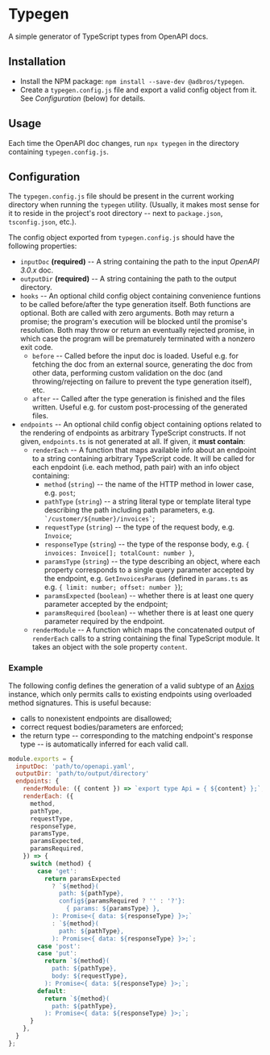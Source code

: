 # Typegen

A simple generator of TypeScript types from OpenAPI docs.

## Installation

- Install the NPM package: `npm install --save-dev @adbros/typegen`.
- Create a `typegen.config.js` file and export a valid config object from it. See *Configuration* (below) for details.

## Usage

Each time the OpenAPI doc changes, run `npx typegen` in the directory containing `typegen.config.js`.

## Configuration

The `typegen.config.js` file should be present in the current working directory when running the `typegen` utility. (Usually, it makes most sense for it to reside in the project's root directory -- next to `package.json`, `tsconfig.json`, etc.).

The config object exported from  `typegen.config.js` should have the following properties:

- `inputDoc` **(required)** -- A string containing the path to the input *OpenAPI 3.0.x* doc.
- `outputDir` **(required)** -- A string containing the path to the output directory.
- `hooks` -- An optional child config object containing convenience funtions to be called before/after the type generation itself. Both functions are optional. Both are called with zero arguments. Both may return a promise; the program's execution will be blocked until the promise's resolution. Both may throw or return an eventually rejected promise, in which case the program will be prematurely terminated with a nonzero exit code.
  - `before` -- Called before the input doc is loaded. Useful e.g. for fetching the doc from an external source, generating the doc from other data, performing custom validation on the doc (and throwing/rejecting on failure to prevent the type generation itself), etc.
  - `after` -- Called after the type generation is finished and the files written. Useful e.g. for custom post-processing of the generated files.
- `endpoints` -- An optional child config object containing options related to the rendering of endpoints as arbitrary TypeScript constructs. If not given, `endpoints.ts` is not generated at all. If given, it **must contain**:
  - `renderEach` -- A function that maps available info about an endpoint to a string containing arbitrary TypeScript code. It will be called for each enpdoint (i.e. each method, path pair) with an info object containing:
    - `method` (`string`) -- the name of the HTTP method in lower case, e.g. `post`; 
    - `pathType` (`string`) -- a string literal type or template literal type describing the path including path parameters, e.g. ``` `/customer/${number}/invoices` ```;
    - `requestType` (`string`) -- the type of the request body, e.g. `Invoice`;
    - `responseType` (`string`) -- the type of the response body, e.g. `{ invoices: Invoice[]; totalCount: number }`,
    - `paramsType` (`string`) -- the type describing an object, where each property corresponds to a single query parameter accepted by the endpoint, e.g. `GetInvoicesParams` (defined in `params.ts` as e.g. `{ limit: number; offset: number }`);
    - `paramsExpected` (`boolean`) -- whether there is at least one query parameter accepted by the endpoint;
    - `paramsRequired` (`boolean`) -- whether there is at least one query parameter required by the endpoint.
  - `renderModule` -- A function which maps the concatenated output of `renderEach` calls to a string containing the final TypeScript module. It takes an object with the sole property `content`.

### Example

The following config defines the generation of a valid subtype of an [Axios](https://axios-http.com) instance, which only permits calls to existing endpoints using overloaded method signatures. This is useful because:

- calls to nonexistent endpoints are disallowed;
- correct request bodies/parameters are enforced;
- the return type -- corresponding to the matching endpoint's response type -- is automatically inferred for each valid call.

```js
module.exports = {
  inputDoc: 'path/to/openapi.yaml',
  outputDir: 'path/to/output/directory'
  endpoints: {
    renderModule: ({ content }) => `export type Api = { ${content} };`,
    renderEach: ({
      method,
      pathType,
      requestType,
      responseType,
      paramsType,
      paramsExpected,
      paramsRequired,
    }) => {
      switch (method) {
        case 'get':
          return paramsExpected
            ? `${method}(
              path: ${pathType},
              config${paramsRequired ? '' : '?'}:
                { params: ${paramsType} },
            ): Promise<{ data: ${responseType} }>;`
            : `${method}(
              path: ${pathType},
            ): Promise<{ data: ${responseType} }>;`;
        case 'post':
        case 'put':
          return `${method}(
            path: ${pathType},
            body: ${requestType},
          ): Promise<{ data: ${responseType} }>;`;
        default:
          return `${method}(
            path: ${pathType},
          ): Promise<{ data: ${responseType} }>;`;
      }
    },
  }
};
```
